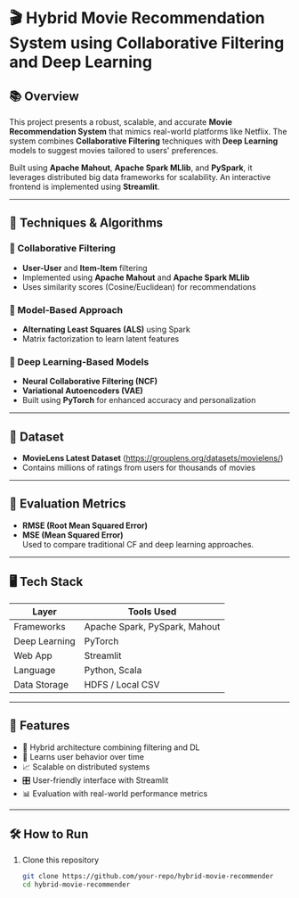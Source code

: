 # 🎬 Hybrid Movie Recommendation System using Collaborative Filtering and Deep Learning

## 📚 Overview

This project presents a robust, scalable, and accurate **Movie Recommendation System** that mimics real-world platforms like Netflix. The system combines **Collaborative Filtering** techniques with **Deep Learning** models to suggest movies tailored to users' preferences.

Built using **Apache Mahout**, **Apache Spark MLlib**, and **PySpark**, it leverages distributed big data frameworks for scalability. An interactive frontend is implemented using **Streamlit**.

---

## 🧠 Techniques & Algorithms

### 🔹 Collaborative Filtering
- **User-User** and **Item-Item** filtering
- Implemented using **Apache Mahout** and **Apache Spark MLlib**
- Uses similarity scores (Cosine/Euclidean) for recommendations

### 🔹 Model-Based Approach
- **Alternating Least Squares (ALS)** using Spark
- Matrix factorization to learn latent features

### 🔹 Deep Learning-Based Models
- **Neural Collaborative Filtering (NCF)**
- **Variational Autoencoders (VAE)**
- Built using **PyTorch** for enhanced accuracy and personalization

---

## 💾 Dataset

- **MovieLens Latest Dataset** (https://grouplens.org/datasets/movielens/)
- Contains millions of ratings from users for thousands of movies

---

## 🧪 Evaluation Metrics

- **RMSE (Root Mean Squared Error)**
- **MSE (Mean Squared Error)**  
Used to compare traditional CF and deep learning approaches.

---

## 🖥️ Tech Stack

| Layer        | Tools Used                            |
|--------------|----------------------------------------|
| Frameworks   | Apache Spark, PySpark, Mahout          |
| Deep Learning| PyTorch                                |
| Web App      | Streamlit                              |
| Language     | Python, Scala                          |
| Data Storage | HDFS / Local CSV                       |

---

## 🚀 Features

- 🔄 Hybrid architecture combining filtering and DL
- 🧠 Learns user behavior over time
- 📈 Scalable on distributed systems
- 🎛️ User-friendly interface with Streamlit
- 📊 Evaluation with real-world performance metrics

---

## 🛠️ How to Run

1. Clone this repository
   ```bash
   git clone https://github.com/your-repo/hybrid-movie-recommender
   cd hybrid-movie-recommender
